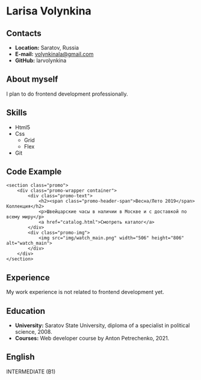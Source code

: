 # Larisa Volynkina
## Contacts
* **Location:** Saratov, Russia
* **E-mail:** volynkinala@gmail.com
* **GitHub:** larvolynkina 
## About myself
I plan to do frontend development professionally.
## Skills
* Html5
* Css 
    + Grid
    + Flex
* Git

## Code Example
```
<section class="promo">
    <div class="promo-wrapper container">
        <div class="promo-text">
            <h2><span class="promo-header-span">Весна/Лето 2019</span> Коллекция</h2>
            <p>Швейцарские часы в наличии в Москве и с доставкой по всему миру</p>
            <a href="catalog.html">Смотреть каталог</a>
        </div>
        <div class="promo-img">
            <img src="img/watch_main.png" width="506" height="806" alt="watch_main">
        </div>
    </div>
</section>
```
## Experience
My work experience is not related to frontend development yet.
## Education
* **University:** Saratov State University, diploma of a specialist in political science, 2008.
* **Courses:** Web developer course by Anton Petrechenko, 2021.
## English
INTERMEDIATE (B1)